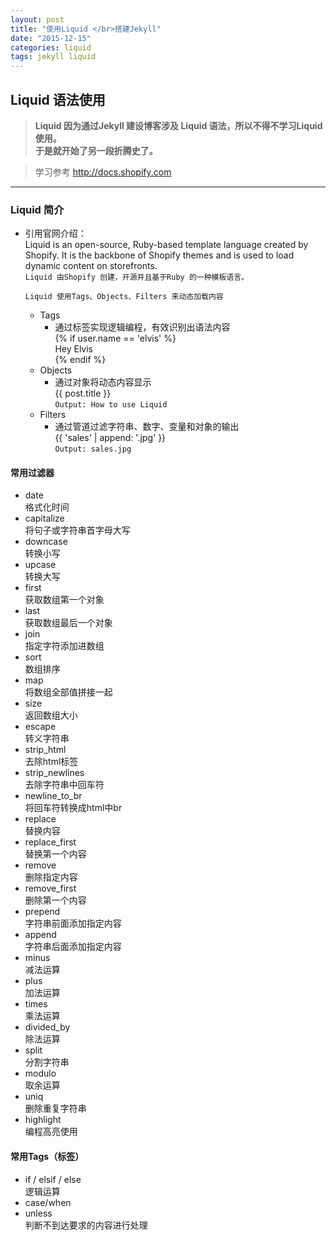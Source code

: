 ```yaml
---
layout: post
title: "使用Liquid </br>搭建Jekyll"
date: "2015-12-15"
categories: liquid
tags: jekyll liquid
---
```


## Liquid 语法使用


> **Liquid 因为通过Jekyll 建设博客涉及 Liquid 语法，所以不得不学习Liquid 使用。  
	于是就开始了另一段折腾史了。**

> 学习参考 http://docs.shopify.com 

----

### Liquid 简介

- 引用官网介绍：  
	Liquid is an open-source, Ruby-based template language created by Shopify. It is the backbone of Shopify themes and is used to load dynamic content on storefronts.  
	`Liquid 由Shopify 创建，开源并且基于Ruby 的一种模板语言。`

	`Liquid 使用Tags、Objects、Filters 来动态加载内容`

	- Tags
		* 通过标签实现逻辑编程，有效识别出语法内容  
		  &#123;% if user.name == 'elvis' %&#125;  
		    Hey Elvis  
		  &#123;% endif %}
	- Objects
		* 通过对象将动态内容显示  
		  &#123;{ post.title }}  
		  `Output: How to use Liquid`
	- Filters
		* 通过管道过滤字符串、数字、变量和对象的输出  
		  &#123;{ 'sales' | append: '.jpg' }}  
		  `Output: sales.jpg`

#### 常用过滤器
- date  
	格式化时间
- capitalize  
	将句子或字符串首字母大写
- downcase  
	转换小写
- upcase  
	转换大写
- first  
	获取数组第一个对象
- last  
	获取数组最后一个对象
- join  
	指定字符添加进数组
- sort  
	数组排序
- map  
	将数组全部值拼接一起
- size  
	返回数组大小
- escape  
	转义字符串
- strip_html  
	去除html标签
- strip_newlines  
	去除字符串中回车符
- newline_to_br  
	将回车符转换成html中br
- replace  
	替换内容
- replace_first  
	替换第一个内容
- remove  
	删除指定内容
- remove_first  
	删除第一个内容
- prepend  
	字符串前面添加指定内容
- append  
	字符串后面添加指定内容
- minus  
	减法运算
- plus  
	加法运算
- times  
	乘法运算
- divided_by  
	除法运算
- split  
	分割字符串
- modulo  
	取余运算
- uniq  
	删除重复字符串
- highlight  
	编程高亮使用

#### 常用Tags（标签）
- if / elsif / else  
	逻辑运算
- case/when  
- unless  
	判断不到达要求的内容进行处理
